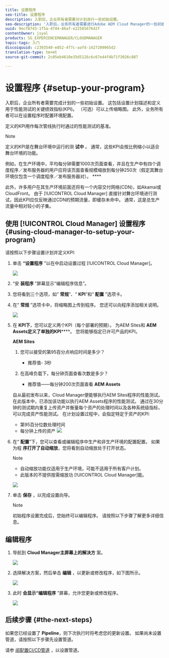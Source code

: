 ```yaml
---
title: 设置程序
seo-title: 设置程序
description: 入职后，企业所有者需要对计划进行一些初始设置。
seo-description: '入职后，业务所有者需要进行Adobe AEM Cloud Manager的一些初始设置。 这包括设置计划描述和定义用于性能测试的KPI。 '
uuid: 9ecf8743-1f5a-4744-86af-e2256567642f
contentOwner: jsyal
products: SG_EXPERIENCEMANAGER/CLOUDMANAGER
topic-tags: 入门
discoiquuid: c2393540-e852-4f7c-aafd-1427209065d2
translation-type: tm+mt
source-git-commit: 2c05eb4610e35d5126c6c67e44f4b71f3026c887

---
```



# 设置程序 {#setup-your-program}

入职后，企业所有者需要完成计划的一些初始设置。 这包括设置计划描述和定义用于性能测试的关键绩效指标(KPI)。 （可选）可以上传缩略图。 此外，业务所有者可以在设置程序时配置环境配置。

定义的KPI用作每次管线执行时通过的性能测试的基准。

>[!NOTE]
>
>定义的KPI是在舞台环境中运行的测 **试中** 。 通常，这些KPI会按比例缩小以适合舞台环境的功能。
>
>例如，在生产环境中，平均每分钟需要1000次页面查看，并且在生产中有四个调度程序／发布服务器的用户应将该页面查看规模缩放到每分钟250次（假定其舞台环境仅包含一个调度程序／发布服务器对）。 ****
>
>此外，许多用户在其生产环境前面还将有一个内容交付网络(CDN)，如Akamai或CloudFront。 由于 [!UICONTROL Cloud Manager] 直接针对舞台环境进行测试，因此KPI应仅反映通过CDN的预期流量，即缓存未命中。 通常，这是总生产流量中相对较小的子集。

## 使用 [!UICONTROL Cloud Manager] 设置程序 {#using-cloud-manager-to-setup-your-program}

请按照以下步骤设置计划并定义KPI:

1. 单击 **“设置程序** ”以在中启动设置过程 [!UICONTROL Cloud Manager]。

   ![](assets/SetUpProgram1.png)

1. “安 **装程序** ”屏幕显示“编辑程序信息”。

1. 您将看到三个选项，如“ **常规**”、“ **KPI**”和“ **配置** ”选项卡。

1. 在“ **常规** ”选项卡中，将缩略图上传到程序。 您还可以向程序添加相关说明。

   ![](assets/Setup_Program-General.png)

1. 在 **KPI下**，您可以定义两个KPI（每个部署的预期）。 为AEM Sites和 **AEM Assets定义了单独的KPI******。 您将能够指定已许可产品的KPI。

   **AEM Sites**

   1. 您可以接受的第95百分点响应时间是多少？

      * 推荐值- 3秒
   1. 在高峰负载下，每分钟页面查看次数是多少？

      * 推荐值——每分钟200次页面查看
   **AEM Assets**

   自从最初发布以来，Cloud Manager便能够执行AEM Sites程序的性能测试。 在此版本中，已添加该功能以执行AEM Assets程序的性能测试。 通过在30分钟的测试期内重复上传资产并衡量每个资产的处理时间以及各种系统级指标，可以完成资产性能测试。
在计划设置过程中，会指定特定于资产的KPI:

   * 第95百分位数处理时间
   * 每分钟上传的资产
   ![](assets/Setup_Program-KPIs.png)

1. 在“ **配置**”下，您可以查看或编辑程序中生产和非生产环境的配置配置。 如果为程 **序打开了自动缩放**，您将看到自动缩放处于打开状态。

   >[!NOTE]
   >
   >* 自动缩放功能仅适用于生产环境，可能不适用于所有客户计划。
   >* 此版本的不提供按需缩放功 [!UICONTROL Cloud Manager]能。


   ![](assets/Setup_Program-Provisioning.png)

1. 单击 **保存** ，以完成设置向导。

   >[!NOTE]
   >
   >初始程序设置完成后，您始终可以编辑程序。 请按照以下步骤了解更多详细信息。

## 编辑程序

1. 导航到 **Cloud Manager主屏幕上的解决方** 案。

   ![](assets/SetUpProgram5.png)

1. 选择解决方案，然后单击 **编辑** ，以更新或修改程序，如下图所示。

   ![](assets/SetUpProgram6.png)

1. 此时 **会显示“编辑程序** ”屏幕，允许您更新或修改程序。

   ![](assets/Editing_Program-screen3.png)

## 后续步骤 {#the-next-steps}

如果您已经设置了 **Pipeline**，则下次执行时将考虑您的更新设置。 如果尚未设置管道，请按照以下步骤先设置管道。

请参 [阅配置CI/CD管道](https://helpx.adobe.com/experience-manager/cloud-manager/using/configuring-pipeline.html) ，以设置管道。
